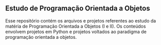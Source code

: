 ## Estudo de Programação Orientada a Objetos

Esse repositório contém os arquivos e projetos referentes ao estudo da matéria de Programação Orientada a Objetos (I e II). Os conteúdos envolvem projetos em Python e projetos voltados ao paradigma de programação orientada a objetos.